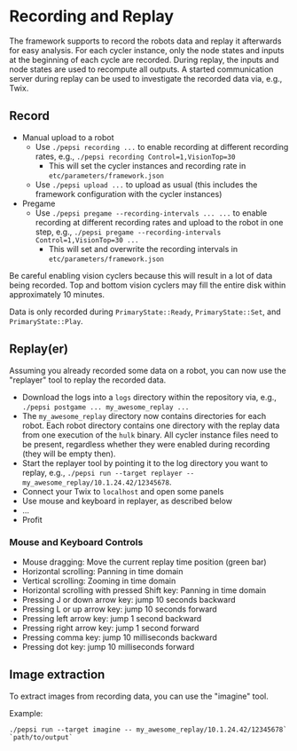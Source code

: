 # Recording and Replay

The framework supports to record the robots data and replay it afterwards for easy analysis.
For each cycler instance, only the node states and inputs at the beginning of each cycle are recorded.
During replay, the inputs and node states are used to recompute all outputs.
A started communication server during replay can be used to investigate the recorded data via, e.g., Twix.

## Record

- Manual upload to a robot
    - Use `./pepsi recording ...` to enable recording at different recording rates, e.g., `./pepsi recording Control=1,VisionTop=30`
        - This will set the cycler instances and recording rate in `etc/parameters/framework.json`
    - Use `./pepsi upload ...` to upload as usual (this includes the framework configuration with the cycler instances)
- Pregame
    - Use `./pepsi pregame --recording-intervals ... ...` to enable recording at different recording rates and upload to the robot in one step, e.g., `./pepsi pregame --recording-intervals Control=1,VisionTop=30 ...`
        - This will set and overwrite the recording intervals in `etc/parameters/framework.json`

Be careful enabling vision cyclers because this will result in a lot of data being recorded. Top and bottom vision cyclers may fill the entire disk within approximately 10 minutes.

Data is only recorded during `PrimaryState::Ready`, `PrimaryState::Set`, and `PrimaryState::Play`.

## Replay(er)

Assuming you already recorded some data on a robot, you can now use the "replayer" tool to replay the recorded data.

- Download the logs into a `logs` directory within the repository via, e.g., `./pepsi postgame ... my_awesome_replay ...`
- The `my_awesome_replay` directory now contains directories for each robot. Each robot directory contains one directory with the replay data from one execution of the `hulk` binary.
  All cycler instance files need to be present, regardless whether they were enabled during recording (they will be empty then).
- Start the replayer tool by pointing it to the log directory you want to replay, e.g., `./pepsi run --target replayer -- my_awesome_replay/10.1.24.42/12345678`.
- Connect your Twix to `localhost` and open some panels
- Use mouse and keyboard in replayer, as described below
- ...
- Profit

### Mouse and Keyboard Controls

- Mouse dragging: Move the current replay time position (green bar)
- Horizontal scrolling: Panning in time domain
- Vertical scrolling: Zooming in time domain
- Horizontal scrolling with pressed Shift key: Panning in time domain
- Pressing J or down arrow key: jump 10 seconds backward
- Pressing L or up arrow key: jump 10 seconds forward
- Pressing left arrow key: jump 1 second backward
- Pressing right arrow key: jump 1 second forward
- Pressing comma key: jump 10 milliseconds backward
- Pressing dot key: jump 10 milliseconds forward

## Image extraction

To extract images from recording data, you can use the "imagine" tool.

Example:
```
./pepsi run --target imagine -- my_awesome_replay/10.1.24.42/12345678` `path/to/output`
```
